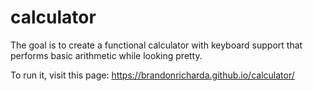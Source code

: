 # calculator
The goal is to create a functional calculator with keyboard support that performs basic arithmetic while looking pretty.

To run it, visit this page: https://brandonricharda.github.io/calculator/
